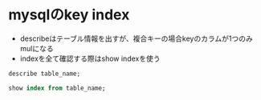 # mysqlのkey index

* describeはテーブル情報を出すが、複合キーの場合keyのカラムが1つのみmulになる
* indexを全て確認する際はshow indexを使う

```sql
describe table_name;
```

```sql
show index from table_name;
```
